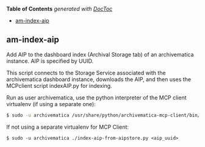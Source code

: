 <!-- START doctoc generated TOC please keep comment here to allow auto update -->
<!-- DON'T EDIT THIS SECTION, INSTEAD RE-RUN doctoc TO UPDATE -->
**Table of Contents**  *generated with [DocToc](https://github.com/thlorenz/doctoc)*

- [am-index-aip](#am-index-aip)

<!-- END doctoc generated TOC please keep comment here to allow auto update -->

## am-index-aip

Add AIP to the dashboard index (Archival Storage tab) of an 
archivematica instance. AIP is specified by UUID.

This script connects to the Storage Service associated with
the archivematica dashboard instance, downloads the AIP,
and then uses the MCPclient script indexAIP.py for indexing.


Run as user archivematica, use the python interpreter of the MCP client virtualenv (if using a separate one):
```bash
$ sudo -u archivematica /usr/share/python/archivematica-mcp-client/bin/python index-aip-from-aipstore.py <aip_uuid>
```
If not using a separate virtualenv for MCP Client:
```
$ sudo -u archivematica ./index-aip-from-aipstore.py <aip_uuid>
```
